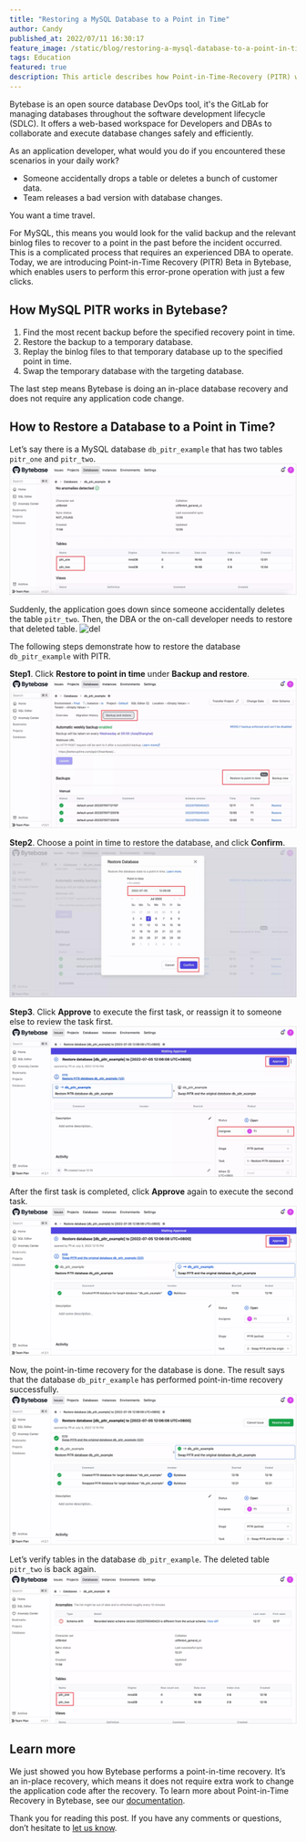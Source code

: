 ```yaml
---
title: "Restoring a MySQL Database to a Point in Time"
author: Candy
published_at: 2022/07/11 16:30:17
feature_image: /static/blog/restoring-a-mysql-database-to-a-point-in-time/pitr-cover.webp
tags: Education
featured: true
description: This article describes how Point-in-Time-Recovery (PITR) works in Bytebase and the steps to restore a database using this feature.
---
```


Bytebase is an open source database DevOps tool, it's the GitLab for managing databases throughout the software development lifecycle (SDLC). It offers a web-based workspace for Developers and DBAs to collaborate and execute database changes safely and efficiently. 

As an application developer, what would you do if you encountered these scenarios in your daily work?
* Someone accidentally drops a table or deletes a bunch of customer data.
* Team releases a bad version with database changes.

You want a time travel. 

For MySQL, this means you would look for the valid backup and the relevant binlog files to recover to a point in the past before the incident occurred. This is a complicated process that requires an experienced DBA to operate. Today, we are introducing Point-in-Time Recovery (PITR) Beta in Bytebase, which enables users to perform this error-prone operation with just a few clicks.

## How MySQL PITR works in Bytebase?

1. Find the most recent backup before the specified recovery point in time.
2. Restore the backup to a temporary database.
3. Replay the binlog files to that temporary database up to the specified point in time.
4. Swap the temporary database with the targeting database.

The last step means Bytebase is doing an in-place database recovery and does not require any application code change.

## How to Restore a Database to a Point in Time?

Let’s say there is a MySQL database `db_pitr_example` that has two tables `pitr_one` and `pitr_two`. 
![original](/static/blog/restoring-a-mysql-database-to-a-point-in-time/original.webp)

Suddenly, the application goes down since someone accidentally deletes the table `pitr_two`. Then, the DBA or the on-call developer needs to restore that deleted table.
![del](/static/blog/restoring-a-mysql-database-to-a-point-in-time/del.webp)

The following steps demonstrate how to restore the database `db_pitr_example` with PITR.

**Step1**. Click **Restore to point in time** under **Backup and restore**.
![pitr-step1](/static/blog/restoring-a-mysql-database-to-a-point-in-time/pitr-step1.webp)

**Step2**. Choose a point in time to restore the database, and click **Confirm**.
![pitr-step2](/static/blog/restoring-a-mysql-database-to-a-point-in-time/pitr-step2.webp)

**Step3**. Click **Approve** to execute the first task, or reassign it to someone else to review the task first. 
![pitr-step3](/static/blog/restoring-a-mysql-database-to-a-point-in-time/pitr-step3.webp)

After the first task is completed, click **Approve** again to execute the second task. 
![pitr-step4](/static/blog/restoring-a-mysql-database-to-a-point-in-time/pitr-step4.webp)

Now, the point-in-time recovery for the database is done. The result says that the database `db_pitr_example` has performed point-in-time recovery successfully.
![result](/static/blog/restoring-a-mysql-database-to-a-point-in-time/result.webp)

Let’s verify tables in the database `db_pitr_example`. The deleted table `pitr_two` is back again.
![verify](/static/blog/restoring-a-mysql-database-to-a-point-in-time/verify.webp)

## Learn more

We just showed you how Bytebase performs a point-in-time recovery. It’s an in-place recovery, which means it does not require extra work to change the application code after the recovery. To learn more about Point-in-Time Recovery in Bytebase, see our [documentation](/docs/operating/disaster-recovery.md).

Thank you for reading this post. If you have any comments or questions, don’t hesitate to [let us know](https://github.com/bytebase/bytebase/issues).
